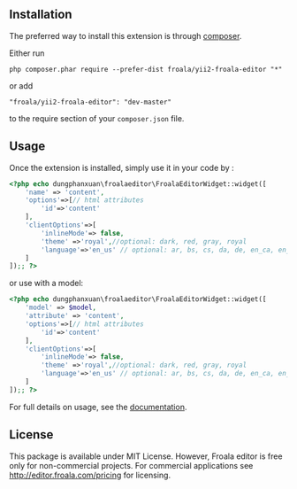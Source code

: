 Installation
------------

The preferred way to install this extension is through [composer](http://getcomposer.org/download/).

Either run

```
php composer.phar require --prefer-dist froala/yii2-froala-editor "*"
```

or add

```
"froala/yii2-froala-editor": "dev-master"
```

to the require section of your `composer.json` file.


Usage
-----

Once the extension is installed, simply use it in your code by  :

```php
<?php echo dungphanxuan\froalaeditor\FroalaEditorWidget::widget([
    'name' => 'content',
    'options'=>[// html attributes
        'id'=>'content'
    ],
    'clientOptions'=>[
        'inlineMode'=> false,
        'theme' =>'royal',//optional: dark, red, gray, royal
        'language'=>'en_us' // optional: ar, bs, cs, da, de, en_ca, en_gb, en_us ...
    ]
]);; ?>
```

or use with a model:

```php
<?php echo dungphanxuan\froalaeditor\FroalaEditorWidget::widget([
    'model' => $model,
    'attribute' => 'content',
    'options'=>[// html attributes
        'id'=>'content'
    ],
    'clientOptions'=>[
        'inlineMode'=> false,
        'theme' =>'royal',//optional: dark, red, gray, royal
        'language'=>'en_us' // optional: ar, bs, cs, da, de, en_ca, en_gb, en_us ...
    ]
]);; ?>
```

For full details on usage, see the [documentation](https://editor.froala.com/docs).

License
----

This package is available under MIT License. However, Froala editor is free only for non-commercial projects. For commercial applications see http://editor.froala.com/pricing for licensing.
